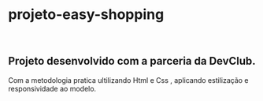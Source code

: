 <h1>projeto-easy-shopping</h1>
<br>
<h2>Projeto desenvolvido com a parceria da DevClub.</h2>
<p>Com a metodologia pratica ultilizando Html e Css , aplicando estilização e responsividade ao modelo.</p>
